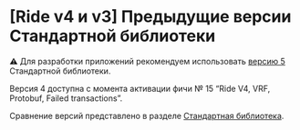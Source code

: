 # [Ride v4 и v3] Предыдущие версии Стандартной библиотеки

:warning: Для разработки приложений рекомендуем использовать [версию 5](/ru/ride/v5/) Стандартной библиотеки.

Версия 4 доступна с момента активации фичи №&nbsp;15 “Ride V4, VRF, Protobuf, Failed transactions”.

Сравнение версий представлено в разделе [Стандартная библиотека](/ru/ride/script/standard-library).
